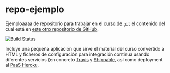 repo-ejemplo
============

Ejemploaaaa de repositorio para trabajar en el
[curso de `git`](http://cevug.ugr.es/git) el contenido del cual está
en
[este otro repositorio de GitHub](http://github.com/oslugr/curso-git). 

[![Build Status](https://travis-ci.org/oslugr/repo-ejemplo.svg?branch=master)](https://travis-ci.org/oslugr/repo-ejemplo)

Incluye una pequeña aplicación que sirve el material del curso
convertido a HTML y ficheros de configuración para integración continua usando diferentes servicios
(en concreto [Travis](http://travis-ci.com) y [Shippable](http://shippable.com),
así como deployment al [PaaS Heroku](http://heroku.com).

